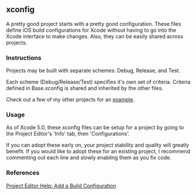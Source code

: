## xconfig

A pretty good project starts with a pretty good configuration. These files define iOS build configurations for Xcode without having to go into the Xcode interface to make changes. Also, they can be easily shared across projects.

### Instructions

Projects may be built with separate schemes: Debug, Release, and Test.

Each scheme (Debug/Release/Test) specifies it's own set of criteria. Criteria defined in Base.xconfig is shared and inherited by the other files.

Check out a few of my other projects for an [example](https://github.com/piemonte/PBJVision/).

### Usage

As of Xcode 5.0, these xconfig files can be setup for a project by going to the Project Editor's 'Info' tab, then 'Configurations'.

If you can adopt these early on, your project stability and quality will greatly benefit. If you would like to adopt these for an existing project, I recommend commenting out each line and slowly enabling them as you fix code.

### References

[Project Editor Help: Add a Build Configuration](https://developer.apple.com/library/ios/recipes/xcode_help-project_editor/Articles/BasingBuildConfigurationsonConfigurationFiles.html)
